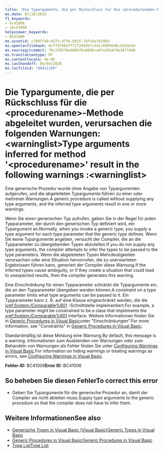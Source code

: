 ```yaml
---
title: 'Die Typargumente, die per Rückschluss für die <procedurename>-Methode abgeleitet wurden, verursachen die folgenden Warnungen: <warninglist>'
ms.date: 07/20/2015
f1_keywords:
- bc41006
- vbc41006
helpviewer_keywords:
- BC41006
ms.assetid: c789ffa9-0273-47f6-8915-78fc6a7d3d6d
ms.openlocfilehash: 8cffd7982ff71f20dd5fc5dcc69056d6c9343e50
ms.sourcegitcommit: f8c270376ed905f6a8896ce0fe25b4f4b38ff498
ms.translationtype: MT
ms.contentlocale: de-DE
ms.lasthandoff: 06/04/2020
ms.locfileid: "84411160"
---
```

# <a name="type-arguments-inferred-for-method-procedurename-result-in-the-following-warnings-warninglist"></a><span data-ttu-id="29acc-102">Die Typargumente, die per Rückschluss für die \<procedurename>-Methode abgeleitet wurden, verursachen die folgenden Warnungen: \<warninglist></span><span class="sxs-lookup"><span data-stu-id="29acc-102">Type arguments inferred for method '\<procedurename>' result in the following warnings :\<warninglist></span></span>
<span data-ttu-id="29acc-103">Eine generische Prozedur wurde ohne Angabe von Typargumenten aufgerufen, und die abgeleiteten Typargumente führen zu einer oder mehreren Warnungen.</span><span class="sxs-lookup"><span data-stu-id="29acc-103">A generic procedure is called without supplying any type arguments, and the inferred type arguments result in one or more warnings.</span></span>  
  
 <span data-ttu-id="29acc-104">Wenn Sie einen generischen Typ aufrufen, geben Sie in der Regel für jeden Typparameter, der durch den generischen Typ definiert wird, ein Typargument an.</span><span class="sxs-lookup"><span data-stu-id="29acc-104">Normally, when you invoke a generic type, you supply a type argument for each type parameter that the generic type defines.</span></span> <span data-ttu-id="29acc-105">Wenn Sie keine Typargumente angeben, versucht der Compiler, die an die Typparameter zu übergebenden Typen abzuleiten.</span><span class="sxs-lookup"><span data-stu-id="29acc-105">If you do not supply any type arguments, the compiler attempts to infer the types to be passed to the type parameters.</span></span> <span data-ttu-id="29acc-106">Wenn die abgeleiteten Typen Mehrdeutigkeiten verursachen oder eine Situation hervorrufen, die zu unerwarteten Ergebnissen führen kann, generiert der Compiler diese Warnung.</span><span class="sxs-lookup"><span data-stu-id="29acc-106">If the inferred types cause ambiguity, or if they create a situation that could lead to unexpected results, then the compiler generates this warning.</span></span>  
  
 <span data-ttu-id="29acc-107">Eine *Einschränkung* für einen Typparameter schränkt die Typargumente ein, die an den Typparameter übergeben werden können.</span><span class="sxs-lookup"><span data-stu-id="29acc-107">A *constraint* on a type parameter limits what type arguments can be passed to it.</span></span> <span data-ttu-id="29acc-108">Ein Typparameter kann z. B. auf eine Klasse eingeschränkt werden, die die <xref:System.IComparable%601> -Schnittstelle implementiert.</span><span class="sxs-lookup"><span data-stu-id="29acc-108">For example, a type parameter might be constrained to be a class that implements the <xref:System.IComparable%601> interface.</span></span> <span data-ttu-id="29acc-109">Weitere Informationen finden Sie in [Generic Procedures in Visual Basic](../programming-guide/language-features/data-types/generic-procedures.md)unter "Einschränkungen".</span><span class="sxs-lookup"><span data-stu-id="29acc-109">For more information, see "Constraints" in [Generic Procedures in Visual Basic](../programming-guide/language-features/data-types/generic-procedures.md).</span></span>  
  
 <span data-ttu-id="29acc-110">Standardmäßig ist diese Meldung eine Warnung.</span><span class="sxs-lookup"><span data-stu-id="29acc-110">By default, this message is a warning.</span></span> <span data-ttu-id="29acc-111">Informationen zum Ausblenden von Warnungen oder zum Behandeln von Warnungen als Fehler finden Sie unter [Configuring Warnings in Visual Basic](/visualstudio/ide/configuring-warnings-in-visual-basic).</span><span class="sxs-lookup"><span data-stu-id="29acc-111">For information on hiding warnings or treating warnings as errors, see [Configuring Warnings in Visual Basic](/visualstudio/ide/configuring-warnings-in-visual-basic).</span></span>  
  
 <span data-ttu-id="29acc-112">**Fehler-ID:** BC41006</span><span class="sxs-lookup"><span data-stu-id="29acc-112">**Error ID:** BC41006</span></span>  
  
## <a name="to-correct-this-error"></a><span data-ttu-id="29acc-113">So beheben Sie diesen Fehler</span><span class="sxs-lookup"><span data-stu-id="29acc-113">To correct this error</span></span>  
  
- <span data-ttu-id="29acc-114">Geben Sie Typargumente für die generische Prozedur an, damit der Compiler sie nicht ableiten muss.</span><span class="sxs-lookup"><span data-stu-id="29acc-114">Supply type arguments to the generic procedure so that the compiler does not have to infer them.</span></span>  
  
## <a name="see-also"></a><span data-ttu-id="29acc-115">Weitere Informationen</span><span class="sxs-lookup"><span data-stu-id="29acc-115">See also</span></span>

- [<span data-ttu-id="29acc-116">Generische Typen in Visual Basic (Visual Basic)</span><span class="sxs-lookup"><span data-stu-id="29acc-116">Generic Types in Visual Basic</span></span>](../programming-guide/language-features/data-types/generic-types.md)
- [<span data-ttu-id="29acc-117">Generic Procedures in Visual Basic</span><span class="sxs-lookup"><span data-stu-id="29acc-117">Generic Procedures in Visual Basic</span></span>](../programming-guide/language-features/data-types/generic-procedures.md)
- [<span data-ttu-id="29acc-118">Type List</span><span class="sxs-lookup"><span data-stu-id="29acc-118">Type List</span></span>](../language-reference/statements/type-list.md)
